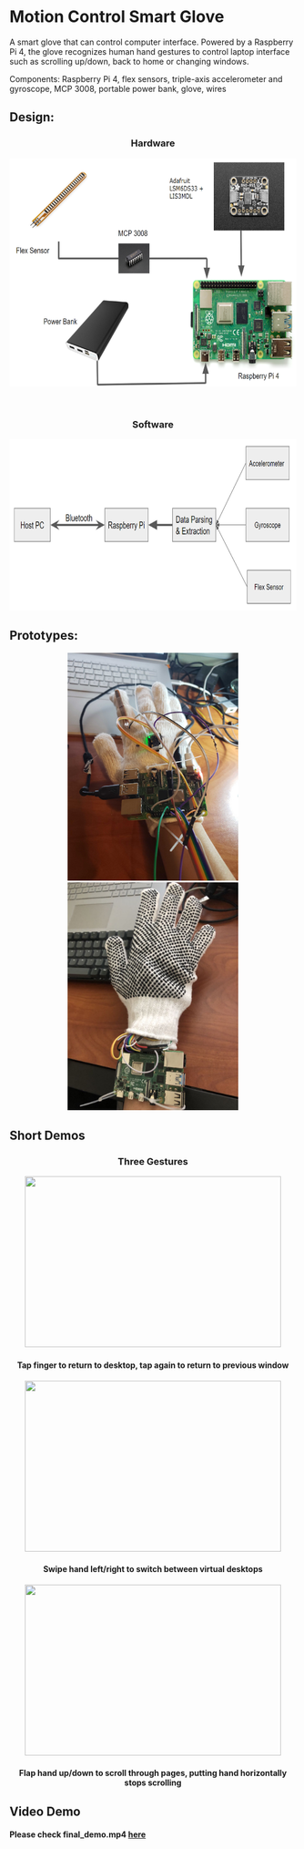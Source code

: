 # Motion Control Smart Glove
A smart glove that can control computer interface. Powered by a Raspberry Pi 4, the glove recognizes human hand gestures to control laptop interface such as scrolling up/down, back to home or changing windows.

Components: Raspberry Pi 4, flex sensors, triple-axis accelerometer and gyroscope, MCP 3008, portable power bank, glove, wires

## Design:
<h3 align="center">Hardware</h3>
<p align="center">
  <img src="images/hardware.png" height="400" width="600" >
</p>
<br>
<h3 align="center">Software</h3>
<p align="center">
  <img src="images/software.png" height="300" width="750" >
</p>


## Prototypes: 
<p align="center">
  <img src="images/prototype1.png" height="400" width="300" > <img src="images/prototype2.jpg" height="400" width="300" >
</p>

## Short Demos
<h3 align="center">Three Gestures</h3>

<p align="center">
  <img src="images/return_to_home.gif" height="300" width="450" > 
</p>
<h4 align="center">Tap finger to return to desktop, tap again to return to previous window</h4>
<p align="center">
  <img src="images/swipe_between_desktop.gif" height="300" width="450" >
</p>
<h4 align="center">Swipe hand left/right to switch between virtual desktops</h4>
<p align="center">
  <img src="images/scrolling.gif" height="300" width="450" > 
</p>
<h4 align="center">Flap hand up/down to scroll through pages, putting hand horizontally stops scrolling</h4>



## Video Demo 
#### Please check final_demo.mp4 [here](final_demo.mp4)
